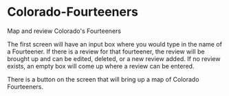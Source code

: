 # Colorado-Fourteeners
Map and review Colorado's Fourteeners

The first screen will have an input box where you would type in the name of a Fourteener.  If there is a review for that fourteener, the review will be brought up and can be edited, deleted, or a new review added.  If no review exists, an empty box will come up where a review can be entered.

There is a button on the screen that will bring up a map of Colorado Fourteeners.


